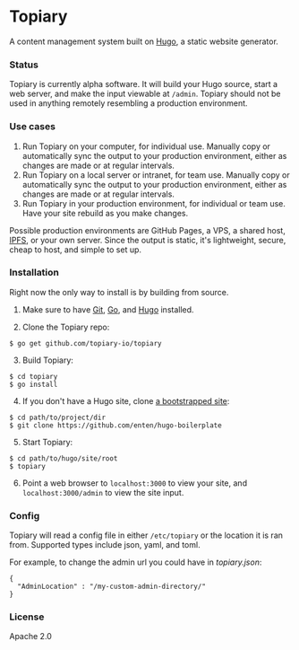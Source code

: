 # Topiary

A content management system built on [Hugo](https://github.com/spf13/hugo), a static website generator.

### Status

Topiary is currently alpha software. It will build your Hugo source, start a web server, and make the input viewable at `/admin`. Topiary should not be used in anything remotely resembling a production environment.

### Use cases

1. Run Topiary on your computer, for individual use. Manually copy or automatically sync the output to your production environment, either as changes are made or at regular intervals.
2. Run Topiary on a local server or intranet, for team use. Manually copy or automatically sync the output to your production environment, either as changes are made or at regular intervals.
3. Run Topiary in your production environment, for individual or team use. Have your site rebuild as you make changes.

Possible production environments are GitHub Pages, a VPS, a shared host, [IPFS](https://ipfs.io), or your own server. Since the output is static, it's lightweight, secure, cheap to host, and simple to set up.

### Installation

Right now the only way to install is by building from source.

1. Make sure to have [Git](https://git-scm.com/downloads), [Go](https://golang.org/dl/), and [Hugo](http://gohugo.io/overview/installing/) installed.

2. Clone the Topiary repo:
  ```
  $ go get github.com/topiary-io/topiary
  ```

3. Build Topiary:
  ```
  $ cd topiary
  $ go install
  ```

4. If you don't have a Hugo site, clone [a bootstrapped site](https://github.com/enten/hugo-boilerplate):
  ```
  $ cd path/to/project/dir
  $ git clone https://github.com/enten/hugo-boilerplate
  ```

5. Start Topiary:
  ```
  $ cd path/to/hugo/site/root
  $ topiary
  ```

6. Point a web browser to `localhost:3000` to view your site, and `localhost:3000/admin` to view the site input.

### Config

Topiary will read a config file in either `/etc/topiary` or the location it is ran from.
Supported types include json, yaml, and toml.

For example, to change the admin url you could have in _topiary.json_:

```
{
  "AdminLocation" : "/my-custom-admin-directory/"
}
```

### License

Apache 2.0
